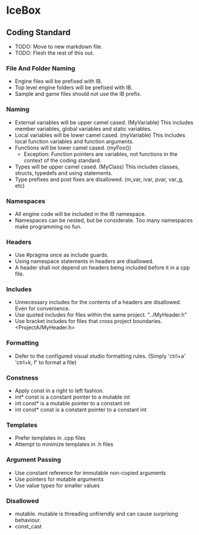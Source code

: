 # IceBox

## Coding Standard
- TODO: Move to new markdown file.
- TODO: Flesh the rest of this out.

### File And Folder Naming
- Engine files will be prefixed with IB.
- Top level engine folders will be prefixed with IB.
- Sample and game files should not use the IB prefix.

### Naming
- External variables will be upper camel cased. (MyVariable) This includes member variables, global variables and static variables.
- Local variables will be lower camel cased. (myVariable) This includes local function variables and function arguments.
- Functions will be lower camel cased. (myFoo())
  - Exception: Function pointers are variables, not functions in the context of the coding standard.
- Types will be upper camel cased. (MyClass) This includes classes, structs, typedefs and using statements.
- Type prefixes and post fixes are disallowed. (m_var, ivar, pvar, var_g, etc)

### Namespaces
- All engine code will be included in the IB namespace.
- Namespaces can be nested, but be considerate. Too many namespaces make programming no fun.

### Headers
- Use #pragma once as include guards.
- Using namespace statements in headers are disallowed.
- A header shall not depend on headers being included before it in a cpp file.

### Includes
- Unnecessary includes for the contents of a headers are disallowed. Even for convenience.
- Use quoted includes for files within the same project. "../MyHeader.h"
- Use bracket includes for files that cross project boundaries. <ProjectA/MyHeader.h>

### Formatting
- Defer to the configured visual studio formatting rules. (Simply 'ctrl+a' 'ctrl+k, f' to format a file)

### Constness
- Apply const in a right to left fashion.
- int* const is a constant pointer to a mutable int
- int const* is a mutable pointer to a constant int
- int const* const is a constant pointer to a constant int

### Templates
- Prefer templates in .cpp files
- Attempt to minimize templates in .h files

### Argument Passing
- Use constant reference for immutable non-copied arguments
- Use pointers for mutable arguments
- Use value types for smaller values

### Disallowed
- mutable. mutable is threading unfriendly and can cause surprising behaviour.
- const_cast
